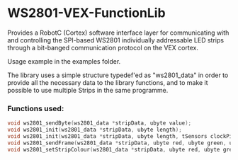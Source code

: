 # WS2801-VEX-FunctionLib
Provides a RobotC (Cortex) software interface layer for communicating with and controlling the SPI-based WS2801 individually addressable LED strips through a bit-banged communication protocol on the VEX cortex.

Usage example in the examples folder.

The library uses a simple structure typedef'ed as "ws2801_data" in order to provide all the necessary data to the library functions, and to make it possible to use multiple Strips in the same programme. 

### Functions used:
```c
void ws2801_sendByte(ws2801_data *stripData, ubyte value);
void ws2801_init(ws2801_data *stripData, ubyte length);
void ws2801_init(ws2801_data *stripData, ubyte length, tSensors clockPin, tSensors dataPin);
void ws2801_sendFrame(ws2801_data *stripData, ubyte red, ubyte green, ubyte blue);
void ws2801_setStripColour(ws2801_data *stripData, ubyte red, ubyte green, ubyte blue);
```
